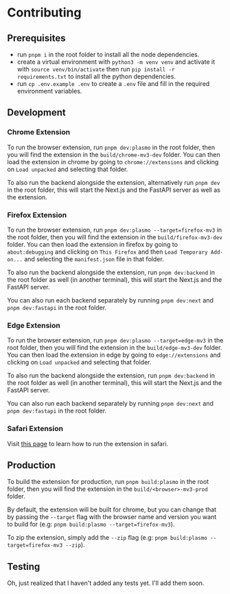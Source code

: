 # Contributing

## Prerequisites

- run `pnpm i` in the root folder to install all the node dependencies.
- create a virtual environment with `python3 -m venv venv` and activate it with `source venv/bin/activate` then run `pip install -r requirements.txt` to install all the python dependencies.
- run `cp .env.example .env` to create a `.env` file and fill in the required environment variables.

## Development

### Chrome Extension

To run the browser extension, run `pnpm dev:plasmo` in the root folder, then you will find the extension in the `build/chrome-mv3-dev` folder. You can then load the extension in chrome by going to `chrome://extensions` and clicking on `Load unpacked` and selecting that folder.

To also run the backend alongside the extension, alternatively run `pnpm dev` in the root folder, this will start the Next.js and the FastAPI server as well as the extension.

### Firefox Extension

To run the browser extension, run `pnpm dev:plasmo --target=firefox-mv3` in the root folder, then you will find the extension in the `build/firefox-mv3-dev` folder. You can then load the extension in firefox by going to `about:debugging` and clicking on `This Firefox` and then `Load Temporary Add-on...` and selecting the `manifest.json` file in that folder.

To also run the backend alongside the extension, run `pnpm dev:backend` in the root folder as well (in another terminal), this will start the Next.js and the FastAPI server.

You can also run each backend separately by running `pnpm dev:next` and `pnpm dev:fastapi` in the root folder.

### Edge Extension

To run the browser extension, run `pnpm dev:plasmo --target=edge-mv3` in the root folder, then you will find the extension in the `build/edge-mv3-dev` folder. You can then load the extension in edge by going to `edge://extensions` and clicking on `Load unpacked` and selecting that folder.

To also run the backend alongside the extension, run `pnpm dev:backend` in the root folder as well (in another terminal), this will start the Next.js and the FastAPI server.

You can also run each backend separately by running `pnpm dev:next` and `pnpm dev:fastapi` in the root folder.

### Safari Extension

Visit [this page](./safari.md) to learn how to run the extension in safari.

## Production

To build the extension for production, run `pnpm build:plasmo` in the root folder, then you will find the extension in the `build/<browser>-mv3-prod` folder.

By default, the extension will be built for chrome, but you can change that by passing the `--target` flag with the browser name and version you want to build for (e.g: `pnpm build:plasmo --target=firefox-mv3`).

To zip the extension, simply add the `--zip` flag (e.g: `pnpm build:plasmo --target=firefox-mv3 --zip`).

## Testing

Oh, just realized that I haven't added any tests yet. I'll add them soon.
